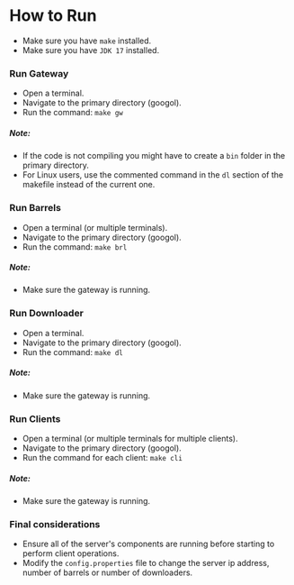 # How to Run

- Make sure you have `make` installed.
- Make sure you have `JDK 17` installed.

### Run Gateway

- Open a terminal.
- Navigate to the primary directory (googol).
- Run the command: `make gw`

##### Note:

- If the code is not compiling you might have to create a `bin` folder in the primary directory.
- For Linux users, use the commented command in the `dl` section of the makefile instead of the current one.

### Run Barrels

- Open a terminal (or multiple terminals).
- Navigate to the primary directory (googol).
- Run the command: `make brl`

##### Note:

- Make sure the gateway is running.

### Run Downloader

- Open a terminal.
- Navigate to the primary directory (googol).
- Run the command: `make dl`

##### Note:

- Make sure the gateway is running.

### Run Clients

- Open a terminal (or multiple terminals for multiple clients).
- Navigate to the primary directory (googol).
- Run the command for each client: `make cli`

##### Note:

- Make sure the gateway is running.

### Final considerations

- Ensure all of the server's components are running before starting to perform client operations.
- Modify the `config.properties` file to change the server ip address, number of barrels or number of downloaders.
